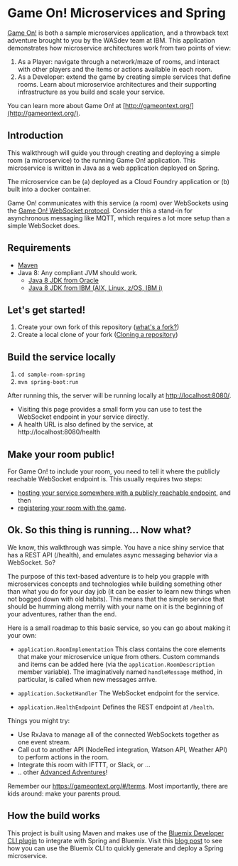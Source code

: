 # Game On! Microservices and Spring

[Game On!](https://gameontext.org/) is both a sample microservices application, and a throwback text adventure brought to you by the WASdev team at IBM. This application demonstrates how microservice architectures work from two points of view:

1. As a Player: navigate through a network/maze of rooms, and interact with other players and the items or actions available in each room.
2. As a Developer: extend the game by creating simple services that define rooms. Learn about microservice architectures and their supporting infrastructure as you build and scale your service.

You can learn more about Game On! at [http://gameontext.org/](http://gameontext.org/).

## Introduction

This walkthrough will guide you through creating and deploying a simple room (a microservice) to the running Game On! application. This microservice is written in Java as a web application deployed on Spring.

The microservice can be (a) deployed as a Cloud Foundry application or (b) built into a docker container.

Game On! communicates with this service (a room) over WebSockets using the [Game On! WebSocket protocol](https://book.gameontext.org/microservices/WebSocketProtocol.html). Consider this a stand-in for asynchronous messaging like MQTT, which requires a lot more setup than a simple WebSocket does.

## Requirements

- [Maven](https://maven.apache.org/install.html)
- Java 8: Any compliant JVM should work.
  * [Java 8 JDK from Oracle](http://www.oracle.com/technetwork/java/javase/downloads/index.html)
  * [Java 8 JDK from IBM (AIX, Linux, z/OS, IBM i)](http://www.ibm.com/developerworks/java/jdk/)

## Let's get started!

1. Create your own fork of this repository ([what's a fork?](https://help.github.com/articles/fork-a-repo/))
2. Create a local clone of your fork ([Cloning a repository](https://help.github.com/articles/cloning-a-repository/))

## Build the service locally

1. `cd sample-room-spring`
2. `mvn spring-boot:run`

After running this, the server will be running locally at [http://localhost:8080/](http://localhost:8080/).
* Visiting this page provides a small form you can use to test the WebSocket endpoint in your service directly.
* A health URL is also defined by the service, at http://localhost:8080/health

## Make your room public!

For Game On! to include your room, you need to tell it where the publicly reachable WebSocket endpoint is. This usually requires two steps:

* [hosting your service somewhere with a publicly reachable endpoint](https://book.gameontext.org/walkthroughs/deployRoom.html), and then
* [registering your room with the game](https://book.gameontext.org/walkthroughs/registerRoom.html).

## Ok. So this thing is running... Now what?

We know, this walkthrough was simple. You have a nice shiny service that has a REST API (/health),
and emulates async messaging behavior via a WebSocket. So?

The purpose of this text-based adventure is to help you grapple with microservices concepts and technologies
while building something other than what you do for your day job (it can be easier to learn new things
when not bogged down with old habits). This means that the simple service that should be humming along
merrily with your name on it is the beginning of your adventures, rather than the end.

Here is a small roadmap to this basic service, so you can go about making it your own:

* `application.RoomImplementation`
   This class contains the core elements that make your microservice unique from others.
   Custom commands and items can be added here (via the `application.RoomDescription`
   member variable). The imaginatively named `handleMessage` method, in particular, is called
   when new messages arrive.

* `application.SocketHandler`
   The WebSocket endpoint for the service.
   
* `application.HealthEndpoint` Defines the REST endpoint at `/health`.

Things you might try:

* Use RxJava to manage all of the connected WebSockets together as one event stream.
* Call out to another API (NodeRed integration, Watson API, Weather API) to perform actions in the room.
* Integrate this room with IFTTT, or Slack, or ...
* .. other [Advanced Adventures](https://book.gameontext.org/walkthroughs/createMore.html)!

Remember our https://gameontext.org/#/terms. Most importantly, there are kids around: make your parents proud.

## How the build works

This project is built using Maven and makes use of the [Bluemix Developer CLI plugin](https://console.bluemix.net/docs/cloudnative/dev_cli.html#developercli) to integrate with Spring and Bluemix. Visit this [blog post](https://www.ibm.com/blogs/bluemix/2017/09/creating-running-deploying-spring-microservices-5-minutes/) to see how you can use the Bluemix CLI to quickly generate and deploy a Spring microservice.
